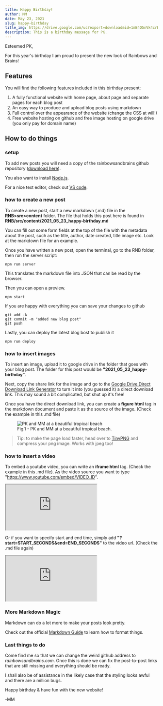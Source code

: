 ```yaml
---
title: Happy Birthday!
author: MM
date: May 23, 2021
slug: happy-birthday
title_img: https://drive.google.com/uc?export=download&id=1mB4O5nVk4crBx7VRQHzdNv5urPfz0luy
description: This is a birthday message for PK.
---
```


Esteemed PK,

For this year's birthday I am proud to present the new look of Rainbows and Brains!

## Features

You will find the following features included in this birthday present:

1. A fully functional website with home page, about page and separate pages for each blog post
2. An easy way to produce and upload blog posts using markdown
3. Full control over the appearance of the website (change the CSS at will!)
4. Free website hosting on github and free image hosting on google drive (you only pay for domain name)

## How to do things


### setup

To add new posts you will need a copy of the rainbowsandbrains github repository ([download here](https://github.com/mandmeier/rainbowsandbrains)).

You also want to install [Node.js](https://nodejs.org/en/).

For a nice text editor, check out [VS code](https://code.visualstudio.com/download).


### how to create a new post

To create a new post, start a new markdown (.md) file in the **RNB>src>content** folder. The file that holds this post here is found in **RNB/src/content/2021_05_23_happy-birthday.md**

You can fill out some form fields at the top of the file with the metadata about the post, such as the title, author, date created, title image etc. Look at the markdown file for an example.

Once you have written a new post, open the terminal, go to the RNB folder, then run the server script:

    npm run server

This translates the markdown file into JSON that can be read by the browser.

Then you can open a preview.

    npm start

If you are happy with everything you can save your changes to github

```
git add -A
git commit -m "added new blog post"
git push
```

Lastly, you can deploy the latest blog bost to publish it

    npm run deploy


### how to insert images

To insert an image, upload it to google drive in the folder that goes with your blog post.
The folder for this post would be **"2021_05_23_happy-birthday"**.

Next, copy the share link for the image and go to the [Google Drive Direct Download Link Generator](https://sites.google.com/site/gdocs2direct/home) to turn it into (you guessed it) a direct download link. This may sound a bit complicated, but shut up it's free!

Once you have the direct download link, you can create a **figure html** tag in the markdown document and paste it as the source of the image. (Check the example in this .md file)


<figure class="image">
  <img src="https://drive.google.com/uc?export=download&id=15zo2zJfjcbLPmsXSA0mgyk8b3TZpcBiv" style="max-width: 300px;" alt="PK and MM at a beautiful tropical beach">
  <figcaption>Fig.1 - PK and MM at a beautiful tropical beach.</figcaption>
</figure>



> Tip: to make the page load faster, head over to [TinyPNG](https://tinypng.com/) and compress your png image. Works with jpeg too!


### how to insert a video

To embed a youtube video, you can write an **iframe html** tag. (Check the example in this .md file). As the video source you want to type "https://www.youtube.com/embed/VIDEO_ID".

<div className="iframe-video">
    <iframe className="iframe-responsive" src="https://www.youtube.com/embed/tgbNymZ7vqY"></iframe>
</div>


Or if you want to specify start and end time, simply add **"?start=START_SECONDS&end=END_SECONDS"** to the video url. (Check the .md file again)

<div className="iframe-video">
    <iframe className="iframe-responsive" src="https://www.youtube.com/embed/tgbNymZ7vqY?start=52&end=108"></iframe>
</div>

### More Markdown Magic

Markdown can do a lot more to make your posts look pretty.

Check out the official [Markdown Guide](https://www.markdownguide.org/basic-syntax/) to learn how to format things.

### Last things to do

Come find me so that we can change the weird github address to *rainbowsandbrains.com*. Once this is done we can fix the post-to-post links that are still missing and everything should be ready.

I shall also be of assistance in the likely case that the styling looks awful and there are a million bugs.

Happy birthday & have fun with the new website!

-MM